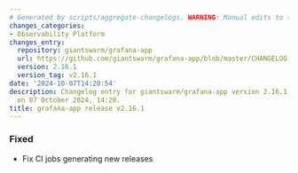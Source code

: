 ```yaml
---
# Generated by scripts/aggregate-changelogs. WARNING: Manual edits to this files will be overwritten.
changes_categories:
- Observability Platform
changes_entry:
  repository: giantswarm/grafana-app
  url: https://github.com/giantswarm/grafana-app/blob/master/CHANGELOG.md#2161---2024-10-07
  version: 2.16.1
  version_tag: v2.16.1
date: '2024-10-07T14:20:54'
description: Changelog entry for giantswarm/grafana-app version 2.16.1, published
  on 07 October 2024, 14:20.
title: grafana-app release v2.16.1
---
```


### Fixed
- Fix CI jobs generating new releases
